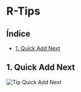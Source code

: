 # R-Tips
## Índice
- [1. Quick Add Next](#Qick-Add-Next)







## 1. Quick Add Next
![Tip Quick Add Next](R-Tips/Tip001/tip1_Trim.gif)
